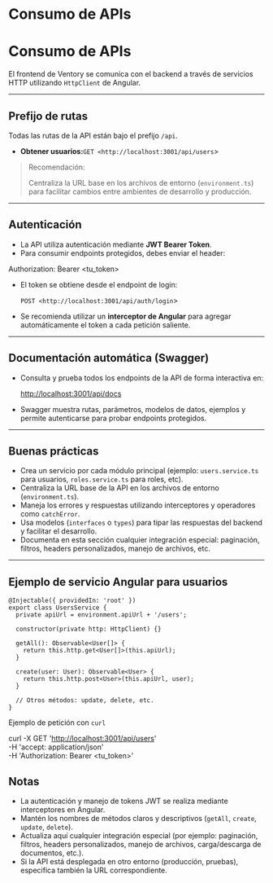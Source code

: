 # Consumo de APIs

# Consumo de APIs

El frontend de Ventory se comunica con el backend a través de servicios HTTP utilizando `HttpClient` de Angular.

---

## Prefijo de rutas

Todas las rutas de la API están bajo el prefijo `/api`.

- **Obtener usuarios:**`GET <http://localhost:3001/api/users`>

> Recomendación:
> 
> 
> Centraliza la URL base en los archivos de entorno (`environment.ts`) para facilitar cambios entre ambientes de desarrollo y producción.
> 

---

## Autenticación

- La API utiliza autenticación mediante **JWT Bearer Token**.
- Para consumir endpoints protegidos, debes enviar el header:

Authorization: Bearer <tu_token>

- El token se obtiene desde el endpoint de login:
    
    `POST <http://localhost:3001/api/auth/login`>
    
- Se recomienda utilizar un **interceptor de Angular** para agregar automáticamente el token a cada petición saliente.

---

## Documentación automática (Swagger)

- Consulta y prueba todos los endpoints de la API de forma interactiva en:
    
    [http://localhost:3001/api/docs](http://localhost:3001/api/docs)
    
- Swagger muestra rutas, parámetros, modelos de datos, ejemplos y permite autenticarse para probar endpoints protegidos.

---

## Buenas prácticas

- Crea un servicio por cada módulo principal (ejemplo: `users.service.ts` para usuarios, `roles.service.ts` para roles, etc).
- Centraliza la URL base de la API en los archivos de entorno (`environment.ts`).
- Maneja los errores y respuestas utilizando interceptores y operadores como `catchError`.
- Usa modelos (`interfaces` o `types`) para tipar las respuestas del backend y facilitar el desarrollo.
- Documenta en esta sección cualquier integración especial: paginación, filtros, headers personalizados, manejo de archivos, etc.

---

## Ejemplo de servicio Angular para usuarios

```tsx
@Injectable({ providedIn: 'root' })
export class UsersService {
  private apiUrl = environment.apiUrl + '/users';

  constructor(private http: HttpClient) {}

  getAll(): Observable<User[]> {
    return this.http.get<User[]>(this.apiUrl);
  }

  create(user: User): Observable<User> {
    return this.http.post<User>(this.apiUrl, user);
  }

  // Otros métodos: update, delete, etc.
}

```

Ejemplo de petición con `curl`

curl -X GET '[http://localhost:3001/api/users](http://localhost:3001/api/users)' \
-H 'accept: application/json' \
-H 'Authorization: Bearer <tu_token>'

## Notas

- La autenticación y manejo de tokens JWT se realiza mediante interceptores en Angular.
- Mantén los nombres de métodos claros y descriptivos (`getAll`, `create`, `update`, `delete`).
- Actualiza aquí cualquier integración especial (por ejemplo: paginación, filtros, headers personalizados, manejo de archivos, carga/descarga de documentos, etc.).
- Si la API está desplegada en otro entorno (producción, pruebas), especifica también la URL correspondiente.